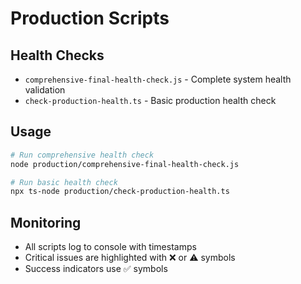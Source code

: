 # Production Scripts

## Health Checks
- `comprehensive-final-health-check.js` - Complete system health validation
- `check-production-health.ts` - Basic production health check

## Usage
```bash
# Run comprehensive health check
node production/comprehensive-final-health-check.js

# Run basic health check
npx ts-node production/check-production-health.ts
```

## Monitoring
- All scripts log to console with timestamps
- Critical issues are highlighted with ❌ or ⚠️ symbols
- Success indicators use ✅ symbols
